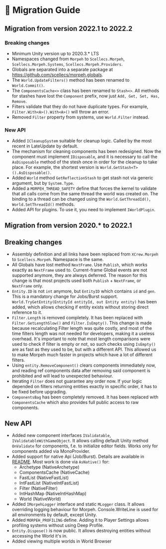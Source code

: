 # 🚀 Migration Guide  
## Migration from version 2022.1 to 2022.2

### Breaking changes
* Minimum Unity version up to 2020.3.* LTS
* Namespaces changed from `Morpeh` to `Scellecs.Morpeh`, `Scellecs.Morpeh.Systems`, `Scellecs.Morpeh.Providers`.
* Globals are separated into a separate package at https://github.com/scellecs/morpeh.globals.
* The `World.UpdateFilters()` method has been renamed to `World.Commit()`.
* The `ComponentsCache<>` class has been renamed to `Stash<>`. All methods for stashes have lost the `Component` prefix, now just `Add, Get, Set, Has, Remove`.
* Filters validate that they do not have duplicate types. For example, `Filter.With<A>().With<A>()` will throw an error.
* Removed `Filter` property from systems, use `World.Filter` instead.

### New API
* Added `ICleanupSystem` suitable for cleanup logic. Called by the most recent in LateUpdate by default.
* The mechanism for cleaning components has been redesigned. Now the component must implement `IDisposable`, and it is necessary to call the `AsDisposable` method of the stesh once in order for the cleanup to take place. For example, the shortest version is `World.GetStash<T>().AsDisposable()`.
* Added `World` method `GetReflectionStash` to get stash not via generic argument, but by `System.Type`.
* Added a `MORPEH_THREAD_SAFETY` define that forces the kernel to validate that all calls come from the same thread the world was created on. The binding to a thread can be changed using the `World.GetThreadId(), World.SetThreadId()` methods.
* Added API for plugins. To use it, you need to implement `IWorldPlugin`.

## Migration from version 2020.* to 2022.1

## Breaking changes  
* Assembly definition and all links have been replaced from `XCrew.Morpeh` to `Scellecs.Morpeh`. Namespace is the same.
* All Globals have lost method `NextFrame`. Use `Publish`, which works exactly as `NextFrame` used to. Current-frame Global events are not supported anymore, they are always deferred. The reason for this change is that most projects used both `Publish` + `NextFrame`, or `NextFrame` only.
* `Entity.ID` is not `int` anymore, but `EntityID` which contains `id` and `gen`. This is a mandatory change for Jobs/Burst support. `World.TryGetEntity(EntityId entityId, out Entity entity)` has been added, which allows checking if entity exists without storing direct reference to it.
* `Filter.Length` is removed completely. It has been replaced with `Filter.GetLengthSlow()` and `Filter.IsEmpty()`. This change is made because recalculating Filter length was quite costly, and most of the time filters length was not needed for developers, making it a useless overhead. It's important to note that most length comparisons were used to check if filter is empty or not, so such checks using `IsEmpty()` are as fast as they used to be, but with a different API. This allowed us to make Morpeh much faster in projects which have a lot of different filters.
* Using `entity.RemoveComponent()` clears components immediately now, and reading ref components data after removing said component is prohibited and will lead to unexpected behaviour.
* Iterating `Filter` does not guarantee any order now. If your logic depended on filters returning entities exactly in specific order, it has to be fixed before upgrading.
* `ComponentsBag` has been completely removed. It has been replaced with `ComponentsCache` which also provides full public access to raw components.

## New API  
* Added new component interfaces `IValidatable`, `IValidatableWithGameObject`. It allows calling default Unity method `OnValidate` for components, f.e. to initialize editor fields. Works only for components added via MonoProvider.
* Added support for native Api (Job/Burst). Details are available in [README](README.md#unity-jobs-and-burst). Most work is done via `AsNative()` for:
  * Archetype (NativeArchetype)
  * ComponentsCache (NativeCache)
  * FastList (NativeFastList)
  * IntFastList (NativeIntFastList)
  * Filter (NativeFilter)
  * IntHashMap (NativeIntHashMap)
  * World (NativeWorld)
* Added `IMorpehLogger` interface and static `MLogger` class. It allows overriding logging behaviour for Morpeh. Console.WriteLine is used for all environments by default, except Unity.
* Added `MORPEH_PROFILING` define. Adding it to Player Settings allows profiling systems without using Deep Profile.
* `Entity.Dispose()` is now public. It allows destroying entities without accessing the World it's in.
* Added viewing multiple worlds in World Browser
